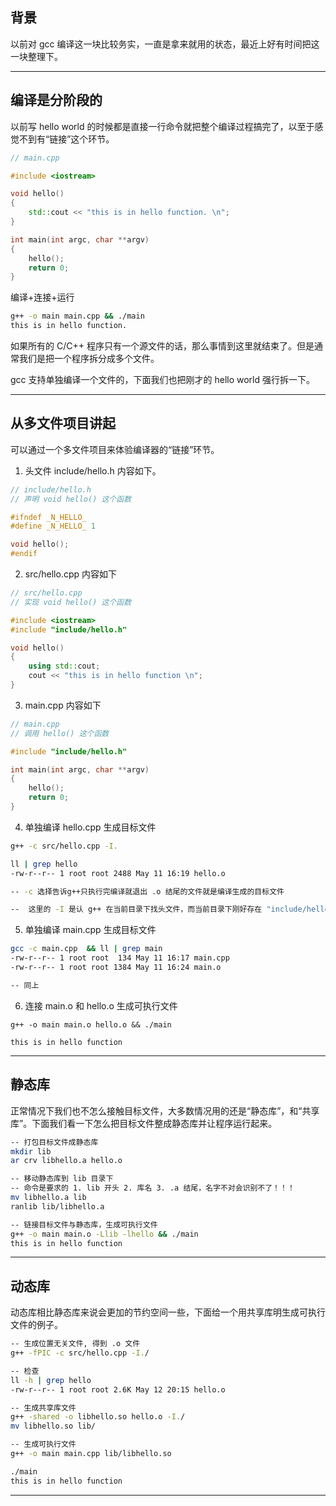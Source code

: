 ## 背景
以前对 gcc 编译这一块比较务实，一直是拿来就用的状态，最近上好有时间把这一块整理下。

---

## 编译是分阶段的
以前写 hello world 的时候都是直接一行命令就把整个编译过程搞完了，以至于感觉不到有“链接”这个环节。
```cpp
// main.cpp

#include <iostream>

void hello()
{
    std::cout << "this is in hello function. \n";
}

int main(int argc, char **argv)
{
    hello();
    return 0;
}
```
编译+连接+运行
```bash
g++ -o main main.cpp && ./main
this is in hello function.
```
如果所有的 C/C++ 程序只有一个源文件的话，那么事情到这里就结束了。但是通常我们是把一个程序拆分成多个文件。

gcc 支持单独编译一个文件的，下面我们也把刚才的 hello world 强行拆一下。

---

## 从多文件项目讲起
可以通过一个多文件项目来体验编译器的“链接”环节。
1. 头文件 include/hello.h 内容如下。
```cpp
// include/hello.h
// 声明 void hello() 这个函数

#ifndef _N_HELLO_
#define _N_HELLO_ 1

void hello();
#endif
```
2. src/hello.cpp 内容如下
```cpp
// src/hello.cpp
// 实现 void hello() 这个函数

#include <iostream>
#include "include/hello.h"

void hello()
{
    using std::cout;
    cout << "this is in hello function \n";
}
```
3. main.cpp 内容如下
```cpp
// main.cpp
// 调用 hello() 这个函数

#include "include/hello.h"

int main(int argc, char **argv)
{
    hello();
    return 0;
}
```
4. 单独编译 hello.cpp 生成目标文件
```bash
g++ -c src/hello.cpp -I.

ll | grep hello
-rw-r--r-- 1 root root 2488 May 11 16:19 hello.o

-- -c 选择告诉g++只执行完编译就退出 .o 结尾的文件就是编译生成的目标文件

--  这里的 -I 是认 g++ 在当前目录下找头文件，而当前目录下刚好存在 "include/hello.h" 这样的话，main.cpp 里面的 include  "include/hello.h" 就不会报错了
```
5. 单独编译 main.cpp 生成目标文件
```bash
gcc -c main.cpp  && ll | grep main
-rw-r--r-- 1 root root  134 May 11 16:17 main.cpp
-rw-r--r-- 1 root root 1384 May 11 16:24 main.o

-- 同上
```
6. 连接 main.o 和 hello.o 生成可执行文件
```
g++ -o main main.o hello.o && ./main

this is in hello function 
```
---

## 静态库
正常情况下我们也不怎么接触目标文件，大多数情况用的还是“静态库”，和“共享库”。下面我们看一下怎么把目标文件整成静态库并让程序运行起来。
```bash
-- 打包目标文件成静态库
mkdir lib
ar crv libhello.a hello.o 

-- 移动静态库到 lib 目录下
-- 命令是要求的 1. lib 开头 2. 库名 3. .a 结尾，名字不对会识别不了！！！
mv libhello.a lib
ranlib lib/libhello.a 

-- 链接目标文件与静态库，生成可执行文件
g++ -o main main.o -Llib -lhello && ./main 
this is in hello function 
```
---

## 动态库
动态库相比静态库来说会更加的节约空间一些，下面给一个用共享库明生成可执行文件的例子。
```bash
-- 生成位置无关文件, 得到 .o 文件
g++ -fPIC -c src/hello.cpp -I./

-- 检查
ll -h | grep hello
-rw-r--r-- 1 root root 2.6K May 12 20:15 hello.o

-- 生成共享库文件
g++ -shared -o libhello.so hello.o -I./
mv libhello.so lib/

-- 生成可执行文件
g++ -o main main.cpp lib/libhello.so 

./main 
this is in hello function 
```

---
